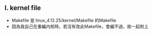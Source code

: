 ## I. kernel file
* Makefile 是 linux_4.12.25/kernel/Makefile 的Makefile
* 因為我自己在重編内核時，若沒有改此Makefile，會編不過，故一起附上 
